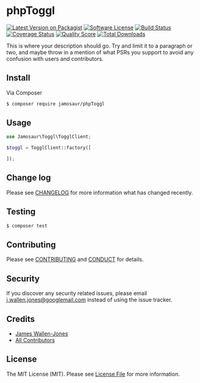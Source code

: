 # phpToggl

[![Latest Version on Packagist][ico-version]][link-packagist]
[![Software License][ico-license]](LICENSE.md)
[![Build Status][ico-travis]][link-travis]
[![Coverage Status][ico-scrutinizer]][link-scrutinizer]
[![Quality Score][ico-code-quality]][link-code-quality]
[![Total Downloads][ico-downloads]][link-downloads]

This is where your description should go. Try and limit it to a paragraph or two, and maybe throw in a mention of what
PSRs you support to avoid any confusion with users and contributors.

## Install

Via Composer

``` bash
$ composer require jamosaur/phpToggl
```

## Usage

``` php
use Jamosaur\Toggl\TogglClient;

$toggl = TogglClient::factory([

]);
```

## Change log

Please see [CHANGELOG](CHANGELOG.md) for more information what has changed recently.

## Testing

``` bash
$ composer test
```

## Contributing

Please see [CONTRIBUTING](CONTRIBUTING.md) and [CONDUCT](CONDUCT.md) for details.

## Security

If you discover any security related issues, please email j.wallen.jones@googlemail.com instead of using the issue tracker.

## Credits

- [James Wallen-Jones][link-author]
- [All Contributors][link-contributors]

## License

The MIT License (MIT). Please see [License File](LICENSE.md) for more information.

[ico-version]: https://img.shields.io/packagist/v/jamosaur/phpToggl.svg?style=flat-square
[ico-license]: https://img.shields.io/badge/license-MIT-brightgreen.svg?style=flat-square
[ico-travis]: https://img.shields.io/travis/jamosaur/phpToggl/master.svg?style=flat-square
[ico-scrutinizer]: https://img.shields.io/scrutinizer/coverage/g/jamosaur/phpToggl.svg?style=flat-square
[ico-code-quality]: https://img.shields.io/scrutinizer/g/jamosaur/phpToggl.svg?style=flat-square
[ico-downloads]: https://img.shields.io/packagist/dt/jamosaur/phpToggl.svg?style=flat-square
[ico-styleci]: https://styleci.io/repos/44802443/shield

[link-packagist]: https://packagist.org/packages/jamosaur/php-toggl
[link-travis]: https://travis-ci.org/jamosaur/phpToggl
[link-scrutinizer]: https://scrutinizer-ci.com/g/jamosaur/php-toggl/code-structure
[link-code-quality]: https://scrutinizer-ci.com/g/jamosaur/php-toggl
[link-downloads]: https://packagist.org/packages/jamosaur/php-toggl
[link-author]: https://github.com/jamosaur
[link-contributors]: ../../contributors
[link-style-ci]: https://styleci.io/repos/44802443
